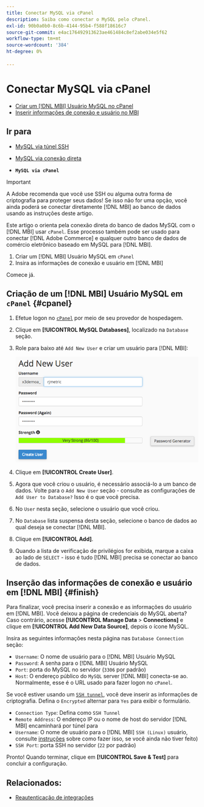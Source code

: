```yaml
---
title: Conectar MySQL via cPanel
description: Saiba como conectar o MySQL pelo cPanel.
exl-id: 90b0a0b0-8c6b-4144-95b4-f588f18616c7
source-git-commit: e4ac176492913623ae461484c8ef2abe034e5f62
workflow-type: tm+mt
source-wordcount: '384'
ht-degree: 0%

---
```


# Conectar MySQL via cPanel

* [Criar um [!DNL MBI] Usuário MySQL no cPanel](#cpanel)
* [Inserir informações de conexão e usuário no MBI](#finish)

## Ir para

* [MySQL via túnel SSH](../integrations/mysql-via-ssh-tunnel.md)
* [MySQL via conexão direta](../integrations/mysql-via-a-direct-connection.md)

* **`MySQL via cPanel`**

>[!IMPORTANT]
>
>A Adobe recomenda que você use SSH ou alguma outra forma de criptografia para proteger seus dados! Se isso não for uma opção, você ainda poderá se conectar diretamente [!DNL MBI] ao banco de dados usando as instruções deste artigo.

Este artigo o orienta pela conexão direta do banco de dados MySQL com o [!DNL MBI] usar `cPanel`. Esse processo também pode ser usado para conectar [!DNL Adobe Commerce] e qualquer outro banco de dados de comércio eletrônico baseado em MySQL para [!DNL MBI].

1. Criar um [!DNL MBI] Usuário MySQL em `cPanel`
1. Insira as informações de conexão e usuário em [!DNL MBI]

Comece já.

## Criação de um [!DNL MBI] Usuário MySQL em `cPanel` {#cpanel}

1. Efetue logon no [`cPanel`](../../../data-analyst/importing-data/integrations/mysql-via-cpanel.md) por meio de seu provedor de hospedagem.
1. Clique em **[!UICONTROL MySQL Databases]**, localizado na `Database` seção.
1. Role para baixo até `Add New User` e criar um usuário para [!DNL MBI]:

   ![](../../../assets/create-mbi-mysql-user-cpanel.png)

1. Clique em **[!UICONTROL Create User]**.
1. Agora que você criou o usuário, é necessário associá-lo a um banco de dados. Volte para o `Add New User` seção - consulte as configurações de `Add User to Database?` Isso é o que você precisa.
1. No `User` nesta seção, selecione o usuário que você criou.
1. No `Database` lista suspensa desta seção, selecione o banco de dados ao qual deseja se conectar [!DNL MBI].
1. Clique em **[!UICONTROL Add]**.
1. Quando a lista de verificação de privilégios for exibida, marque a caixa ao lado de `SELECT` - isso é tudo [!DNL MBI] precisa se conectar ao banco de dados.

## Inserção das informações de conexão e usuário em [!DNL MBI] {#finish}

Para finalizar, você precisa inserir a conexão e as informações do usuário em [!DNL MBI]. Você deixou a página de credenciais do MySQL aberta? Caso contrário, acesse **[!UICONTROL Manage Data** > **Connections]** e clique em **[!UICONTROL Add New Data Source]**, depois o ícone MySQL.

Insira as seguintes informações nesta página nas `Database Connection` seção:

* `Username`: O nome de usuário para o [!DNL MBI] Usuário MySQL
* `Password`: A senha para o [!DNL MBI] Usuário MySQL
* `Port`: porta do MySQL no servidor (`3306` por padrão)
* `Host`: O endereço público do `MySQL` server [!DNL MBI] conecta-se ao. Normalmente, esse é o URL usado para fazer logon no `cPanel`.

Se você estiver usando um [`SSH tunnel`](../integrations/mysql-via-ssh-tunnel.md), você deve inserir as informações de criptografia. Defina o `Encrypted` alternar para `Yes` para exibir o formulário.

* `Connection Type`: Defina como `SSH Tunnel`
* `Remote Address`: O endereço IP ou o nome de host do servidor [!DNL MBI] encaminhará por túnel para
* `Username`: O nome de usuário para o [!DNL MBI] `SSH (Linux)` usuário, consulte [instruções](../../../data-analyst/importing-data/integrations/mysql-via-ssh-tunnel.md) sobre como fazer isso, se você ainda não tiver feito)
* `SSH Port`: porta SSH no servidor (`22` por padrão)

Pronto! Quando terminar, clique em **[!UICONTROL Save & Test]** para concluir a configuração.

## Relacionados:

* [Reautenticação de integrações](https://experienceleague.adobe.com/docs/commerce-knowledge-base/kb/how-to/mbi-reauthenticating-integrations.html?lang=en)

